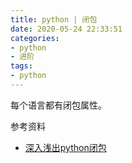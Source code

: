 ```yaml
---
title: python | 闭包
date: 2020-05-24 22:33:51
categories:
- python
- 进阶
tags:
- python
---
```

每个语言都有闭包属性。

参考资料

- [深入浅出python闭包](https://zhuanlan.zhihu.com/p/22229197)

<!-- more -->

